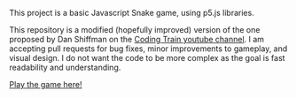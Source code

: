 This project is a basic Javascript Snake game, using p5.js libraries.

This repository is a modified (hopefully improved) version of the one proposed by Dan Shiffman on the [Coding Train youtube channel](https://www.youtube.com/channel/UCvjgXvBlbQiydffZU7m1_aw). 
I am accepting pull requests for bug fixes, minor improvements to gameplay, and visual design. 
I do not want the code to be more complex as the goal is fast readability and understanding.

[Play the game here!](https://ElectronicGuy.github.io/Snake/)
